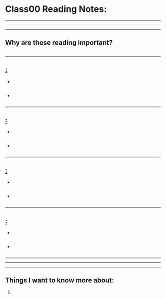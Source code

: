 # **Class00 Reading Notes:**
---
---
---
## Why are these reading important?

```
```

---

## [**:**]()

* 

```
```

* 

```
```

---

## [**:**]()

*

```
```

* 

```
```

---

## [**:**]()

*

```
```

* 

```
```

---

## [**:**]()

*

```
```

* 

```
```

---
---
---
## **Things I want to know more about:**

1. 

